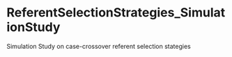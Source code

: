 # ReferentSelectionStrategies_SimulationStudy
Simulation Study on case-crossover referent selection stategies
